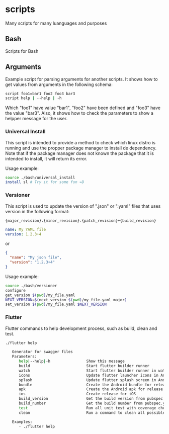# scripts
Many scripts for many luanguages and purposes

## Bash

Scripts for Bash


## Arguments

Example script for parsing arguments for another scripts. It shows how to get values from arguments in the following schema:

```sh
script foo1=bar1 foo2 foo3 bar3
script help | --help | -h
```

Which "foo1" have value "bar1", "foo2" have been defined and "foo3" have the value "bar3". Also, it shows how to check the parameters to show a helpper message for the user.


### Universal Install

This script is intended to provide a method to check which linux distro is running and use the propper package manager to install de dependency. Note that if the package manager does not known the package that it is intended to install, it will return its error.

Usage example:
```sh
source ./bash/universal_install
install sl # Try it for some fun =D
```


### Versioner

This script is used to update the version of ".json" or ".yaml" files that uses version in the following format:

```
{major_revision}.{minor_revision}.{patch_revision}+{build_revision}
```
```yaml
name: My YAML file
version: 1.2.3+4
```
or
```json
{
  "name": "My json file",
  "version": "1.2.3+4"
}
```

Usage example:
```sh
source ./bash/versioner
configure
get_version $(pwd)/my_file.yaml
NEXT_VERSION=$(next_version $(pwd)/my_file.yaml major)
set_version $(pwd)/my_file.yaml $NEXT_VERSION
```

### Flutter

Flutter commands to help development process, such as build, clean and test.

```sh
./flutter help

   Generator for swagger files
   Parameters:
      help|--help|-h                Show this message
      build                         Start flutter builder runner
      watch                         Start flutter builder runner in watch mode
      icons                         Update flutter launcher icons in Android and iOs
      splash                        Update flutter splash screen in Android and iOs
      bundle                        Create the Android bundle for release in store
      apk                           Create the Android apk for release in test environment
      ios                           Create release for iOS
      build_version                 Get the build version from pubspec.yaml eg.: 1.2.3
      build_number                  Get the build number from pubspec.yaml eg.: 1
      test                          Run all unit test with coverage check
      clean                         Run a command to clean all possible problem files and cache

   Examples:
      - ./flutter help
```

